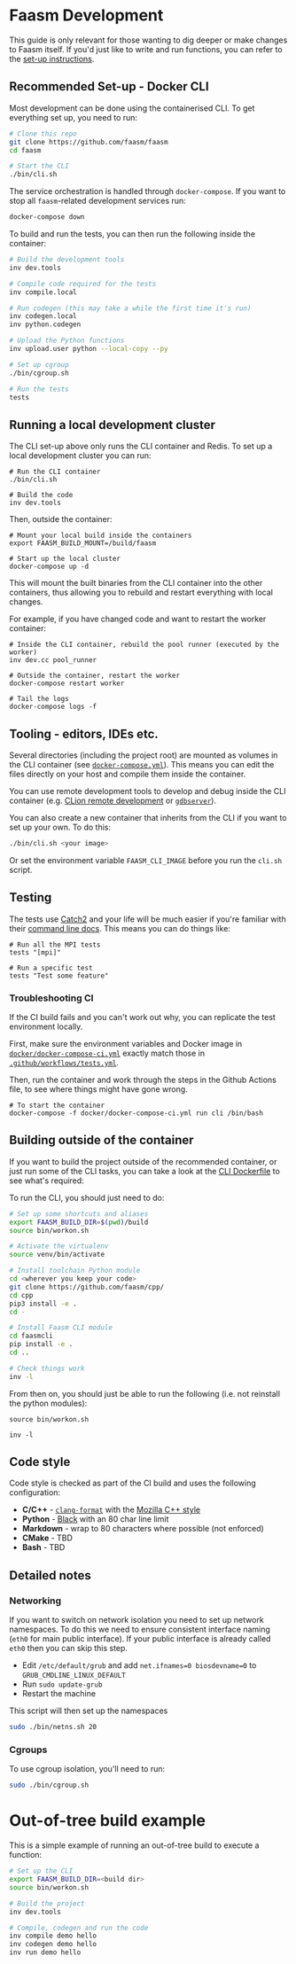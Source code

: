 # Faasm Development

This guide is only relevant for those wanting to dig deeper or make changes to
Faasm itself. If you'd just like to write and run functions, you can refer to
the [set-up instructions](setup.md). 

## Recommended Set-up - Docker CLI

Most development can be done using the containerised CLI. To get everything set
up, you need to run:

```bash
# Clone this repo
git clone https://github.com/faasm/faasm
cd faasm

# Start the CLI
./bin/cli.sh
```

The service orchestration is handled through `docker-compose`. If you want to
stop all `faasm`-related development services run:

```bash
docker-compose down
```

To build and run the tests, you can then run the following inside the container:

```bash
# Build the development tools
inv dev.tools

# Compile code required for the tests
inv compile.local

# Run codegen (this may take a while the first time it's run)
inv codegen.local
inv python.codegen

# Upload the Python functions
inv upload.user python --local-copy --py

# Set up cgroup
./bin/cgroup.sh

# Run the tests
tests
```

## Running a local development cluster

The CLI set-up above only runs the CLI container and Redis. To set up a local
development cluster you can run:

```
# Run the CLI container
./bin/cli.sh

# Build the code
inv dev.tools
```

Then, outside the container:

```
# Mount your local build inside the containers
export FAASM_BUILD_MOUNT=/build/faasm

# Start up the local cluster
docker-compose up -d
```

This will mount the built binaries from the CLI container into the other 
containers, thus allowing you to rebuild and restart everything with local 
changes. 

For example, if you have changed code and want to restart the worker container:

```
# Inside the CLI container, rebuild the pool runner (executed by the worker)
inv dev.cc pool_runner

# Outside the container, restart the worker
docker-compose restart worker

# Tail the logs
docker-compose logs -f
```

## Tooling - editors, IDEs etc.

Several directories (including the project root) are mounted as volumes in the
CLI container (see [`docker-compose.yml`](../docker-compose.yml)). This means
you can edit the files directly on your host and compile them inside the
container.

You can use remote development tools to develop and debug inside the CLI
container (e.g.  [CLion remote
development](https://www.jetbrains.com/help/clion/remote-development.html) or
[`gdbserver`](https://sourceware.org/gdb/onlinedocs/gdb/Server.html)).

You can also create a new container that inherits from the CLI if you want to
set up your own. To do this:

```bash
./bin/cli.sh <your image>
```

Or set the environment variable `FAASM_CLI_IMAGE`  before you run the `cli.sh`
script.

## Testing

The tests use [Catch2](https://github.com/catchorg/Catch2) and your life will be
much easier if you're familiar with their [command line
docs](https://github.com/catchorg/Catch2/blob/v2.x/docs/command-line.md).  This
means you can do things like:

```
# Run all the MPI tests
tests "[mpi]"

# Run a specific test
tests "Test some feature"
```

### Troubleshooting CI

If the CI build fails and you can't work out why, you can replicate the test
environment locally.

First, make sure the environment variables and Docker image in 
[`docker/docker-compose-ci.yml`](../docker/docker-compose-ci.yml) exactly match
those in [`.github/workflows/tests.yml`](../.github/workflows/tests.yml).

Then, run the container and work through the steps in the Github Actions file,
to see where things might have gone wrong.

```
# To start the container 
docker-compose -f docker/docker-compose-ci.yml run cli /bin/bash
```

## Building outside of the container

If you want to build the project outside of the recommended container, or just
run some of the CLI tasks, you can take a look at the [CLI
Dockerfile](../docker/cli.dockerfile) to see what's required:

To run the CLI, you should just need to do:

```bash
# Set up some shortcuts and aliases
export FAASM_BUILD_DIR=$(pwd)/build
source bin/workon.sh

# Activate the virtualenv
source venv/bin/activate

# Install toolchain Python module
cd <wherever you keep your code>
git clone https://github.com/faasm/cpp/
cd cpp
pip3 install -e .
cd -

# Install Faasm CLI module
cd faasmcli
pip install -e .
cd ..

# Check things work
inv -l
```

From then on, you should just be able to run the following (i.e. not reinstall
the python modules):

```
source bin/workon.sh

inv -l
```

## Code style

Code style is checked as part of the CI build and uses the following
configuration:

- **C/C++** - [`clang-format`](https://clang.llvm.org/docs/ClangFormat.html)
  with the [Mozilla C++
  style](https://firefox-source-docs.mozilla.org/code-quality/coding-style/coding_style_cpp.html)
- **Python** - [Black](https://github.com/psf/black) with an 80 char line limit
- **Markdown** - wrap to 80 characters where possible (not enforced)
- **CMake** - TBD
- **Bash** - TBD

## Detailed notes

### Networking

If you want to switch on network isolation you need to set up network
namespaces. To do this we need to ensure consistent interface naming (`eth0` for
main public interface). If your public interface is already called `eth0` then
you can skip this step.

- Edit `/etc/default/grub` and add `net.ifnames=0 biosdevname=0` to
  `GRUB_CMDLINE_LINUX_DEFAULT`
- Run `sudo update-grub`
- Restart the machine

This script will then set up the namespaces

```bash
sudo ./bin/netns.sh 20
```

### Cgroups

To use cgroup isolation, you'll need to run:

```bash
sudo ./bin/cgroup.sh
```

# Out-of-tree build example

This is a simple example of running an out-of-tree build to execute a 
function:

```bash
# Set up the CLI
export FAASM_BUILD_DIR=<build dir>
source bin/workon.sh

# Build the project
inv dev.tools

# Compile, codegen and run the code
inv compile demo hello
inv codegen demo hello
inv run demo hello
```


